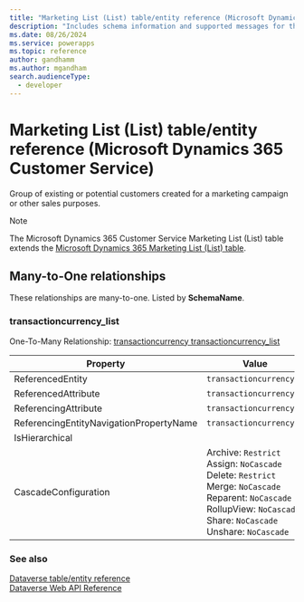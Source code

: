 ```yaml
---
title: "Marketing List (List) table/entity reference (Microsoft Dynamics 365 Customer Service)"
description: "Includes schema information and supported messages for the Marketing List (List) table/entity with Microsoft Dynamics 365 Customer Service."
ms.date: 08/26/2024
ms.service: powerapps
ms.topic: reference
author: gandhamm
ms.author: mgandham
search.audienceType: 
  - developer
---
```


# Marketing List (List) table/entity reference (Microsoft Dynamics 365 Customer Service)

Group of existing or potential customers created for a marketing campaign or other sales purposes.

> [!NOTE]
> The Microsoft Dynamics 365 Customer Service Marketing List (List) table extends the [Microsoft Dynamics 365 Marketing List (List) table](/dynamics365/developer/entities/list).




## Many-to-One relationships

These relationships are many-to-one. Listed by **SchemaName**.

### <a name="BKMK_transactioncurrency_list"></a> transactioncurrency_list

One-To-Many Relationship: [transactioncurrency transactioncurrency_list](transactioncurrency.md#BKMK_transactioncurrency_list)

|Property|Value|
|---|---|
|ReferencedEntity|`transactioncurrency`|
|ReferencedAttribute|`transactioncurrencyid`|
|ReferencingAttribute|`transactioncurrencyid`|
|ReferencingEntityNavigationPropertyName|`transactioncurrencyid`|
|IsHierarchical||
|CascadeConfiguration|Archive: `Restrict`<br />Assign: `NoCascade`<br />Delete: `Restrict`<br />Merge: `NoCascade`<br />Reparent: `NoCascade`<br />RollupView: `NoCascade`<br />Share: `NoCascade`<br />Unshare: `NoCascade`|



### See also

[Dataverse table/entity reference](../about-entity-reference.md)  
[Dataverse Web API Reference](/power-apps/developer/data-platform/webapi/reference/about)   

